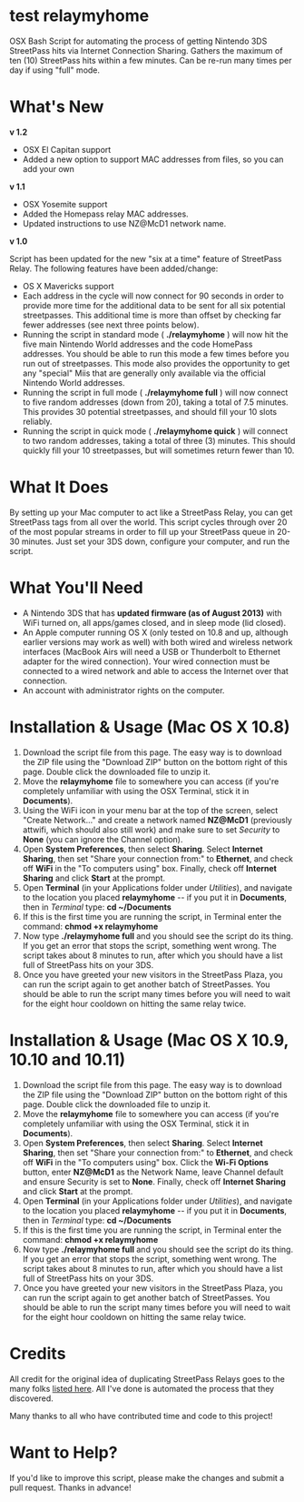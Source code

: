 test
relaymyhome
===========
OSX Bash Script for automating the process of getting Nintendo 3DS StreetPass hits via Internet Connection Sharing. Gathers the maximum of ten (10) StreetPass hits within a few minutes. Can be re-run many times per day if using "full" mode.

What's New
==========

**v 1.2**

* OSX El Capitan support
* Added a new option to support MAC addresses from files, so you can add your own

**v 1.1**

* OSX Yosemite support
* Added the Homepass relay MAC addresses.
* Updated instructions to use NZ@McD1 network name.

**v 1.0**

Script has been updated for the new "six at a time" feature of StreetPass Relay. The following features have been added/change:

* OS X Mavericks support
* Each address in the cycle will now connect for 90 seconds in order to provide more time for the additional data to be sent for all six potential streetpasses. This additional time is more than offset by checking far fewer addresses (see next three points below).
* Running the script in standard mode ( **./relaymyhome** ) will now hit the five main Nintendo World addresses and the code HomePass addresses. You should be able to run this mode a few times before you run out of streetpasses. This mode also provides the opportunity to get any "special" Miis that are generally only available via the official Nintendo World addresses.
* Running the script in full mode ( **./relaymyhome full** ) will now connect to five random addresses (down from 20), taking a total of 7.5 minutes. This provides 30 potential streetpasses, and should fill your 10 slots reliably.
* Running the script in quick mode ( **./relaymyhome quick** ) will connect to two random addresses, taking a total of three (3) minutes. This should quickly fill your 10 streetpasses, but will sometimes return fewer than 10.

What It Does
============
By setting up your Mac computer to act like a StreetPass Relay, you can get StreetPass tags from all over the world. This script cycles through over 20 of the most popular streams in order to fill up your StreetPass queue in 20-30 minutes. Just set your 3DS down, configure your computer, and run the script.

What You'll Need
================
* A Nintendo 3DS that has **updated firmware (as of August 2013)** with WiFi turned on, all apps/games closed, and in sleep mode (lid closed).
* An Apple computer running OS X (only tested on 10.8 and up, although earlier versions may work as well) with both wired and wireless network interfaces (MacBook Airs will need a USB or Thunderbolt to Ethernet adapter for the wired connection). Your wired connection must be connected to a wired network and able to access the Internet over that connection.
* An account with administrator rights on the computer.

Installation & Usage (Mac OS X 10.8)
====================================
1. Download the script file from this page. The easy way is to download the ZIP file using the "Download ZIP" button on the bottom right of this page. Double click the downloaded file to unzip it.
2. Move the **relaymyhome** file to somewhere you can access (if you're completely unfamiliar with using the OSX Terminal, stick it in **Documents**).
3. Using the WiFi icon in your menu bar at the top of the screen, select "Create Network..." and create a network named **NZ@McD1** (previously attwifi, which should also still work) and make sure to set *Security* to **None** (you can ignore the Channel option).
4. Open **System Preferences**, then select **Sharing**. Select **Internet Sharing**, then set "Share your connection from:" to **Ethernet**, and check off **WiFi** in the "To computers using" box. Finally, check off **Internet Sharing** and click **Start** at the prompt.
5. Open **Terminal** (in your Applications folder under *Utilities*), and navigate to the location you placed **relaymyhome** -- if you put it in **Documents**, then in *Terminal* type: **cd ~/Documents**
7. If this is the first time you are running the script, in Terminal enter the command: **chmod +x relaymyhome**
8. Now type **./relaymyhome full** and you should see the script do its thing. If you get an error that stops the script, something went wrong. The script takes about 8 minutes to run, after which you should have a list full of StreetPass hits on your 3DS.
9. Once you have greeted your new visitors in the StreetPass Plaza, you can run the script again to get another batch of StreetPasses. You should be able to run the script many times before you will need to wait for the eight hour cooldown on hitting the same relay twice.

Installation & Usage (Mac OS X 10.9,  10.10 and 10.11)
====================================
1. Download the script file from this page. The easy way is to download the ZIP file using the "Download ZIP" button on the bottom right of this page. Double click the downloaded file to unzip it.
2. Move the **relaymyhome** file to somewhere you can access (if you're completely unfamiliar with using the OSX Terminal, stick it in **Documents**).
3. Open **System Preferences**, then select **Sharing**. Select **Internet Sharing**, then set "Share your connection from:" to **Ethernet**, and check off **WiFi** in the "To computers using" box. Click the **Wi-Fi Options** button, enter **NZ@McD1** as the Network Name, leave Channel default and ensure Security is set to **None**. Finally, check off **Internet Sharing** and click **Start** at the prompt.
4. Open **Terminal** (in your Applications folder under *Utilities*), and navigate to the location you placed **relaymyhome** -- if you put it in **Documents**, then in *Terminal* type: **cd ~/Documents**
5. If this is the first time you are running the script, in Terminal enter the command: **chmod +x relaymyhome**
6. Now type **./relaymyhome full** and you should see the script do its thing. If you get an error that stops the script, something went wrong. The script takes about 8 minutes to run, after which you should have a list full of StreetPass hits on your 3DS.
7. Once you have greeted your new visitors in the StreetPass Plaza, you can run the script again to get another batch of StreetPasses. You should be able to run the script many times before you will need to wait for the eight hour cooldown on hitting the same relay twice.

Credits
=======
All credit for the original idea of duplicating StreetPass Relays goes to the many folks [listed here](https://docs.google.com/spreadsheet/lv?key=0AvvH5W4E2lIwdEFCUkxrM085ZGp0UkZlenp6SkJablE&f=true&noheader=true&gid=0). All I've done is automated the process that they discovered.

Many thanks to all who have contributed time and code to this project!

Want to Help?
=============
If you'd like to improve this script, please make the changes and submit a pull request. Thanks in advance!
